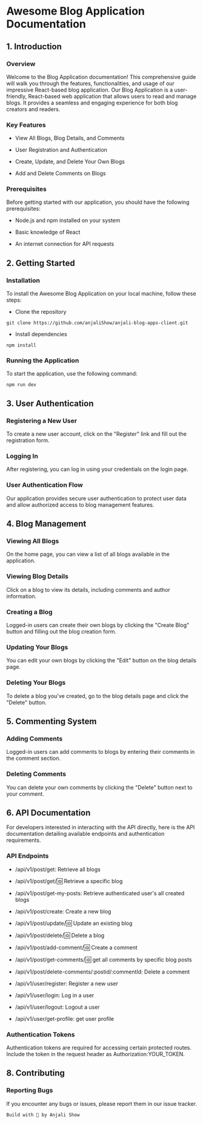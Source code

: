 # Awesome Blog Application Documentation

## 1. Introduction

### Overview

Welcome to the Blog Application documentation! This comprehensive guide will walk you through the features, functionalities, and usage of our impressive React-based blog application. Our Blog Application is a user-friendly, React-based web application that allows users to read and manage blogs. It provides a seamless and engaging experience for both blog creators and readers.

### Key Features

- View All Blogs, Blog Details, and Comments

- User Registration and Authentication

- Create, Update, and Delete Your Own Blogs

- Add and Delete Comments on Blogs

### Prerequisites

Before getting started with our application, you should have the following prerequisites:

- Node.js and npm installed on your system

- Basic knowledge of React

- An internet connection for API requests

## 2. Getting Started

### Installation

To install the Awesome Blog Application on your local machine, follow these steps:

- Clone the repository

```
git clone https://github.com/anjaliShow/anjali-blog-apps-client.git

```

- Install dependencies

```
npm install

```

### Running the Application

To start the application, use the following command:

```
npm run dev
```

## 3. User Authentication

### Registering a New User

To create a new user account, click on the "Register" link and fill out the registration form.

### Logging In

After registering, you can log in using your credentials on the login page.

### User Authentication Flow

Our application provides secure user authentication to protect user data and allow authorized access to blog management features.

## 4. Blog Management

### Viewing All Blogs

On the home page, you can view a list of all blogs available in the application.

### Viewing Blog Details

Click on a blog to view its details, including comments and author information.

### Creating a Blog

Logged-in users can create their own blogs by clicking the "Create Blog" button and filling out the blog creation form.

### Updating Your Blogs

You can edit your own blogs by clicking the "Edit" button on the blog details page.

### Deleting Your Blogs

To delete a blog you've created, go to the blog details page and click the "Delete" button.

## 5. Commenting System

### Adding Comments

Logged-in users can add comments to blogs by entering their comments in the comment section.

### Deleting Comments

You can delete your own comments by clicking the "Delete" button next to your comment.

## 6. API Documentation

For developers interested in interacting with the API directly, here is the API documentation detailing available endpoints and authentication requirements.

### API Endpoints

- /api/v1/post/get: Retrieve all blogs

- /api/v1/post/get/:id: Retrieve a specific blog

- /api/v1/post/get-my-posts: Retrieve authenticated user's all created blogs

- /api/v1/post/create: Create a new blog

- /api/v1/post/update/:id: Update an existing blog

- /api/v1/post/delete/:id: Delete a blog

- /api/v1/post/add-comment/:id: Create a comment

- /api/v1/post/get-comments/:id: get all comments by specific blog posts

- /api/v1/post/delete-comments/:postid/:commentId: Delete a comment

- /api/v1/user/register: Register a new user

- /api/v1/user/login: Log in a user

- /api/v1/user/logout: Logout a user

- /api/v1/user/get-profile: get user profile

### Authentication Tokens

Authentication tokens are required for accessing certain protected routes. Include the token in the request header as Authorization:YOUR_TOKEN.

## 8. Contributing

### Reporting Bugs

If you encounter any bugs or issues, please report them in our issue tracker.

`Build with 💛 by Anjali Show`
